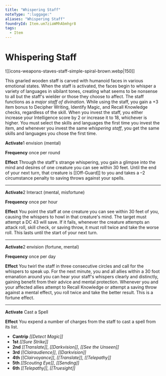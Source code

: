 ```yaml
---
title: "Whispering Staff"
noteType: ":luggage:"
aliases: "Whispering Staff"
foundryId: Item.um7ziaWMhAbmhgr8
tags:
  - Item
---
```


# Whispering Staff
![[icons-weapons-staves-staff-simple-spiral-brown.webp|150]]

This gnarled wooden staff is carved with humanoid faces in various emotional states. When the staff is activated, the faces begin to whisper a variety of languages in sibilant tones, creating what seems to be nonsense to all but the staff's wielder or those they choose to affect. The staff functions as a _major staff of divination_. While using the staff, you gain a +3 item bonus to Decipher Writing, Identify Magic, and Recall Knowledge checks, regardless of the skill. When you invest the staff, you either increase your Intelligence score by 2 or increase it to 18, whichever is higher. You must select the skills and languages the first time you invest the item, and whenever you invest the same _whispering staff_, you get the same skills and languages you chose the first time.

**Activate**1 envision (mental)

**Frequency** once per round

**Effect** Through the staff's strange whispering, you gain a glimpse into the mind and desires of one creature you can see within 30 feet. Until the end of your next turn, that creature is [[Off-Guard]] to you and takes a –2 circumstance penalty to saving throws against your spells.

* * *

**Activate**2 Interact (mental, misfortune)

**Frequency** once per hour

**Effect** You point the staff at one creature you can see within 30 feet of you, causing the whispers to howl in that creature's mind. The target must attempt a DC 43 will save. If it fails, whenever the creature attempts an attack roll, skill check, or saving throw, it must roll twice and take the worse roll. This lasts until the start of your next turn.

* * *

**Activate**2 envision (fortune, mental)

**Frequency** once per day

**Effect** You twirl the staff in three consecutive circles and call for the whispers to speak up. For the next minute, you and all allies within a 30 foot emanation around you can hear your staff's whispers clearly and distinctly, gaining benefit from their advice and mental protection. Whenever you and your affected allies attempt to Recall Knowledge or attempt a saving throw against a mental effect, you roll twice and take the better result. This is a fortune effect.

* * *

**Activate** Cast a Spell

**Effect** You expend a number of charges from the staff to cast a spell from its list.

*   **Cantrip** _[[Detect Magic]]_
*   **1st** _[[Sure Strike]]_
*   **2nd** _[[Translate]]_, _[[Darkvision]]_, _[[See the Unseen]]_
*   **3rd** _[[Clairaudience]]_, _[[Darkvision]]_
*   **4th** _[[Clairvoyance]]_, _[[Translate]]_, _[[Telepathy]]_
*   **5th** _[[Scouting Eye]]_, _[[Sending]]_
*   **6th** _[[Telepathy]]_, _[[Truesight]]_
